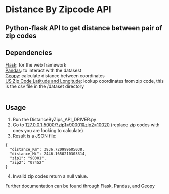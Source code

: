 # Distance By Zipcode API
 
<h2>Python-flask API to get distance between pair of zip codes</h2>
<h2>Dependencies</h2>
<a href="https://pypi.org/project/Flask/">Flask</a>: for the web framework<br />
<a href="https://pypi.org/project/pandas/">Pandas</a>: to interact with the datasest<br />
<a href="https://pypi.org/project/geopy/">Geopy</a>: calculate distance between coordinates<br />
<a href="https://public.opendatasoft.com/explore/dataset/us-zip-code-latitude-and-longitude/table/"> US Zip Code Latitude and Longitude</a>: lookup coordinates from zip code, this is the csv file in the /dataset directory<br />
<br /><h2>Usage</h2>

1. Run the DistanceByZips_API_DRIVER.py
2. Go to <a href="http://127.0.0.1:5000/?zip1=90001&zip2=10020">127.0.0.1:5000/?zip1=90001&zip2=10020</a> (replace zip codes with ones you are looking to calculate)<br /> 
3. Result is a JSON file:

<pre><code>{
  "distance_Km": 3936.720999605038, 
  "distance_Mi": 2446.1650210303314, 
  "zip1": "90001", 
  "zip2": "07452"
}</code></pre>
4. Invalid zip codes return a null value.

Further documentation can be found through Flask, Pandas, and Geopy
